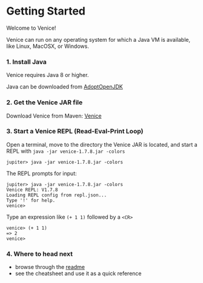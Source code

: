 # Getting Started

Welcome to Venice!

Venice can run on any operating system for which a Java VM is available, 
like Linux, MacOSX, or Windows.


### 1. Install Java

Venice requires Java 8 or higher.

Java can be downloaded from [AdoptOpenJDK](https://adoptopenjdk.net/)


### 2. Get the Venice JAR file

Download Venice from Maven: [Venice](https://search.maven.org/artifact/com.github.jlangch/venice/1.7.8/jar)


### 3. Start a Venice REPL (Read-Eval-Print Loop)

Open a terminal, move to the directory the Venice JAR is located, and start 
a REPL with `java -jar venice-1.7.8.jar -colors`

```text
jupiter> java -jar venice-1.7.8.jar -colors
```

The REPL prompts for input:

```text
jupiter> java -jar venice-1.7.8.jar -colors
Venice REPL: V1.7.8
Loading REPL config from repl.json...
Type '!' for help.
venice>
```

Type an expression like `(+ 1 1)` followed by a `<CR>`

```text
venice> (+ 1 1)
=> 2
venice>
```


### 4. Where to head next

- browse through the [readme](https://github.com/jlangch/venice/blob/master/README.md)
- see the cheatsheet and use it as a quick reference


